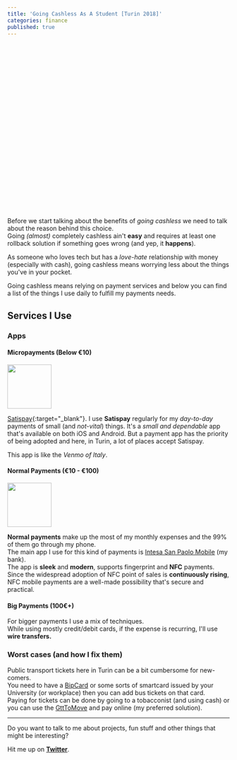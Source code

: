 ```yaml
---
title: 'Going Cashless As A Student [Turin 2018]'
categories: finance
published: true
---
```

<!--![](/assets/static/posts/2018-12-22-going_cashless_as_a_student/paymentshero.jpg)-->

<div style="background-image: url(/assets/static/posts/2018-12-22-going_cashless_as_a_student/paymentshero.jpg); background-size: cover; background-position: center; width: 100vw;
position: relative;
min-height: 380px;
left: 50%;
right: 50%;
margin-left: -50vw;
margin-right: -50vw;"></div>

Before we start talking about the benefits of _going cashless_ we need to talk about the reason behind this choice.  
Going _(almost)_ completely cashless ain't __easy__ and requires at least one rollback solution if something goes wrong (and yep, it __happens__).

As someone who loves tech but has a _love-hate_ relationship with money (especially with cash), going cashless means worrying less about the things you've in your pocket.

Going cashless means relying on payment services and below you can find a list of the things I use daily to fulfill my payments needs.

## Services I Use

### Apps

#### Micropayments (Below €10)
<img src="https://lh3.googleusercontent.com/GVfRs1866eQnPDaSktJNQSSAaVPiKM9X_o2PFARerSAVkMl-BiP20lHQY9zMiF6Sj0I=s360-rw" style="width: 100px; display: inline;"/>  

[Satispay](http://satispay.it){:target="_blank"}. 
I use **Satispay** regularly for my _day-to-day_ payments of small (and _not-vital_) things. 
It's a _small and dependable_ app that's available on both iOS and Android. 
But a payment app has the priority of being adopted and here, in Turin, a lot of places accept Satispay.

This app is like the _Venmo of Italy_.

#### Normal Payments (€10 - €100)
<img src="https://lh3.googleusercontent.com/E21ns8ZOS6wRk6CgX-GR02QBmUydHJYXrEVbrCJu7QOA6wu66FOAFcPTi73Lt4McPa4v=s360-rw" style="width: 100px; display: inline;"/>

**Normal payments** make up the most of my monthly expenses and the 99% of them go through my phone.  
The main app I use for this kind of payments is [Intesa San Paolo Mobile](https://www.intesasanpaolo.com/) (my bank).  
The app is **sleek** and **modern**, supports fingerprint and **NFC** payments.  
Since the widespread adoption of NFC point of sales is **continuously rising**, NFC mobile payments are a well-made possibility that's secure and practical.

#### Big Payments (100€+)
For bigger payments I use a mix of techniques.  
While using mostly credit/debit cards, if the expense is recurring, I'll use **wire transfers.**

### Worst cases (and how I fix them)
Public transport tickets here in Turin can be a bit cumbersome for new-comers.  
You need to have a [BipCard](https://bip.piemonte.it/carta-bip-cose-e-come-funziona/) or some sorts of smartcard issued by your University (or workplace) then you can add bus tickets on that card.  
Paying for tickets can be done by going to a tobacconist (and using cash) or you can use the [GttToMove](https://play.google.com/store/apps/details?id=it.to.gtt.tomove) and pay online (my preferred solution).

___

Do you want to talk to me about projects, fun stuff and other things that might be interesting?

Hit me up on [**Twitter**](http://twitter.com/eliseomartelli).
